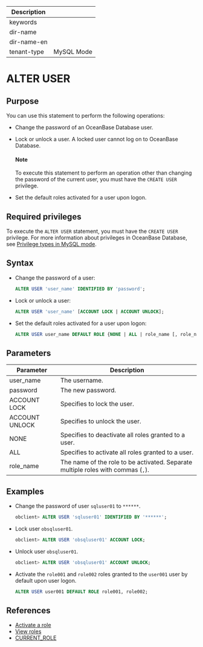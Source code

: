| Description   |                 |
|---------------|-----------------|
| keywords      |                 |
| dir-name      |                 |
| dir-name-en   |                 |
| tenant-type   | MySQL Mode      |

# ALTER USER

## Purpose

You can use this statement to perform the following operations:

* Change the password of an OceanBase Database user.

* Lock or unlock a user. A locked user cannot log on to OceanBase Database.

  <main id="notice" type='explain'>
    <h4>Note</h4>
    <p>To execute this statement to perform an operation other than changing the password of the current user, you must have the <code>CREATE USER</code> privilege. </p>
  </main>

* Set the default roles activated for a user upon logon.

## Required privileges

To execute the `ALTER USER` statement, you must have the `CREATE USER` privilege. For more information about privileges in OceanBase Database, see [Privilege types in MySQL mode](../../../../../600.manage/500.security-and-permissions/300.access-control/200.user-and-permission/200.permission-of-mysql-mode/100.permission-classification-of-mysql.md).

## Syntax

* Change the password of a user:

   ```sql
   ALTER USER 'user_name' IDENTIFIED BY 'password';
   ```

* Lock or unlock a user:

   ```sql
   ALTER USER 'user_name' [ACCOUNT LOCK | ACCOUNT UNLOCK];
   ```

* Set the default roles activated for a user upon logon:

   ```sql
   ALTER USER user_name DEFAULT ROLE {NONE | ALL | role_name [, role_name ...]};
   ```

## Parameters

| **Parameter** | **Description** |
|----------------|----------|
| user_name | The username.  |
| password | The new password.  |
| ACCOUNT LOCK | Specifies to lock the user.  |
| ACCOUNT UNLOCK | Specifies to unlock the user.  |
| NONE | Specifies to deactivate all roles granted to a user.  |
| ALL | Specifies to activate all roles granted to a user.  |
| role_name | The name of the role to be activated. Separate multiple roles with commas (`,`).  |

## Examples

* Change the password of user `sqluser01` to `******`.

   ```sql
   obclient> ALTER USER 'sqluser01' IDENTIFIED BY '******';
   ```

* Lock user `obsqluser01`.

   ```sql
   obclient> ALTER USER 'obsqluser01' ACCOUNT LOCK;
   ```

* Unlock user `obsqluser01`.

   ```sql
   obclient> ALTER USER 'obsqluser01' ACCOUNT UNLOCK;
   ```

* Activate the `role001` and `role002` roles granted to the `user001` user by default upon user logon.

   ```sql
   ALTER USER user001 DEFAULT ROLE role001, role002;
   ```

## References

* [Activate a role](../../../../../600.manage/500.security-and-permissions/300.access-control/200.user-and-permission/200.permission-of-mysql-mode/340.role-management-of-mysql-mode/500.activating-roles-of-mysql-mode.md)
* [View roles](../../../../../600.manage/500.security-and-permissions/300.access-control/200.user-and-permission/200.permission-of-mysql-mode/340.role-management-of-mysql-mode/600.view-roles-of-mysql-mode.md)
* [CURRENT_ROLE](../400.functions-of-mysql-mode/600.information-functions-of-mysql-mode/550.current-role-of-mysql-mode.md)
